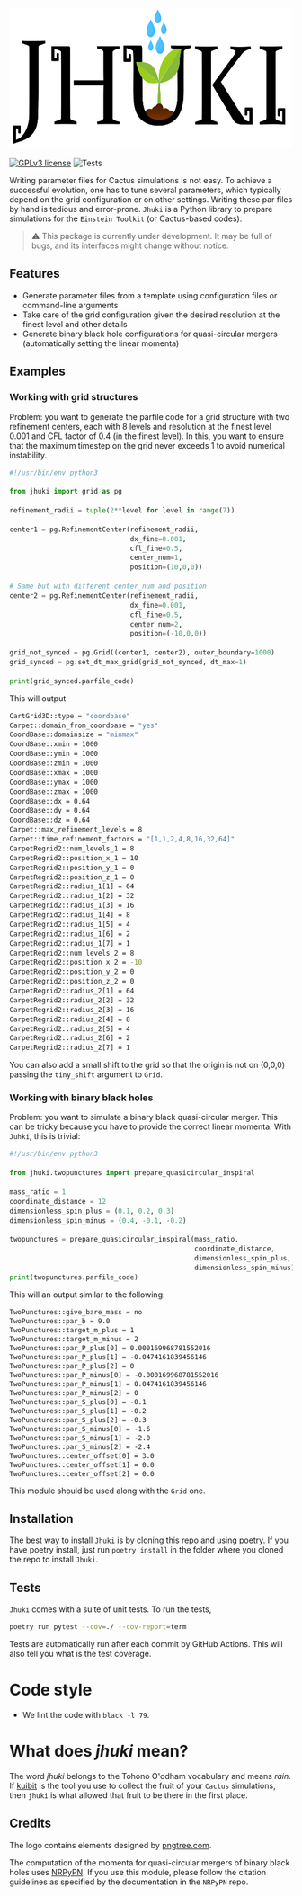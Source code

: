 <p align="center">
<img src="https://github.com/Sbozzolo/jhuki/raw/master/logo.png" height="250">
</p>

[![GPLv3
license](https://img.shields.io/badge/License-GPLv3-blue.svg)](http://perso.crans.org/besson/LICENSE.html)
![Tests](https://github.com/Sbozzolo/Jhuki/workflows/Tests/badge.svg)


Writing parameter files for Cactus simulations is not easy. To achieve a
successful evolution, one has to tune several parameters, which typically depend
on the grid configuration or on other settings. Writing these par files by hand
is tedious and error-prone. `Jhuki` is a Python library to prepare
simulations for the `Einstein Toolkit` (or Cactus-based codes).

> :warning: This package is currently under development. It may be full of bugs,
>           and its interfaces might change without notice.

## Features

* Generate parameter files from a template using configuration files or
  command-line arguments
* Take care of the grid configuration given the desired resolution at the finest
  level and other details
* Generate binary black hole configurations for quasi-circular mergers
  (automatically setting the linear momenta)

## Examples

### Working with grid structures

Problem: you want to generate the parfile code for a grid structure with two
refinement centers, each with 8 levels and resolution at the finest level 0.001
and CFL factor of 0.4 (in the finest level). In this, you want to ensure that
the maximum timestep on the grid never exceeds 1 to avoid numerical instability.

``` python
#!/usr/bin/env python3

from jhuki import grid as pg

refinement_radii = tuple(2**level for level in range(7))

center1 = pg.RefinementCenter(refinement_radii,
                              dx_fine=0.001,
                              cfl_fine=0.5,
                              center_num=1,
                              position=(10,0,0))

# Same but with different center_num and position
center2 = pg.RefinementCenter(refinement_radii,
                              dx_fine=0.001,
                              cfl_fine=0.5,
                              center_num=2,
                              position=(-10,0,0))

grid_not_synced = pg.Grid((center1, center2), outer_boundary=1000)
grid_synced = pg.set_dt_max_grid(grid_not_synced, dt_max=1)

print(grid_synced.parfile_code)
```
This will output

``` sh
CartGrid3D::type = "coordbase"
Carpet::domain_from_coordbase = "yes"
CoordBase::domainsize = "minmax"
CoordBase::xmin = 1000
CoordBase::ymin = 1000
CoordBase::zmin = 1000
CoordBase::xmax = 1000
CoordBase::ymax = 1000
CoordBase::zmax = 1000
CoordBase::dx = 0.64
CoordBase::dy = 0.64
CoordBase::dz = 0.64
Carpet::max_refinement_levels = 8
Carpet::time_refinement_factors = "[1,1,2,4,8,16,32,64]"
CarpetRegrid2::num_levels_1 = 8
CarpetRegrid2::position_x_1 = 10
CarpetRegrid2::position_y_1 = 0
CarpetRegrid2::position_z_1 = 0
CarpetRegrid2::radius_1[1] = 64
CarpetRegrid2::radius_1[2] = 32
CarpetRegrid2::radius_1[3] = 16
CarpetRegrid2::radius_1[4] = 8
CarpetRegrid2::radius_1[5] = 4
CarpetRegrid2::radius_1[6] = 2
CarpetRegrid2::radius_1[7] = 1
CarpetRegrid2::num_levels_2 = 8
CarpetRegrid2::position_x_2 = -10
CarpetRegrid2::position_y_2 = 0
CarpetRegrid2::position_z_2 = 0
CarpetRegrid2::radius_2[1] = 64
CarpetRegrid2::radius_2[2] = 32
CarpetRegrid2::radius_2[3] = 16
CarpetRegrid2::radius_2[4] = 8
CarpetRegrid2::radius_2[5] = 4
CarpetRegrid2::radius_2[6] = 2
CarpetRegrid2::radius_2[7] = 1
```

You can also add a small shift to the grid so that the origin is not on (0,0,0)
passing the `tiny_shift` argument to `Grid`.

### Working with binary black holes

Problem: you want to simulate a binary black quasi-circular merger. This can be
tricky because you have to provide the correct linear momenta. With `Juhki`,
this is trivial:

``` python
#!/usr/bin/env python3

from jhuki.twopunctures import prepare_quasicircular_inspiral

mass_ratio = 1
coordinate_distance = 12
dimensionless_spin_plus = (0.1, 0.2, 0.3)
dimensionless_spin_minus = (0.4, -0.1, -0.2)

twopunctures = prepare_quasicircular_inspiral(mass_ratio,
                                              coordinate_distance,
                                              dimensionless_spin_plus,
                                              dimensionless_spin_minus)
print(twopunctures.parfile_code)
```

This will an output similar to the following:

```
TwoPunctures::give_bare_mass = no
TwoPunctures::par_b = 9.0
TwoPunctures::target_m_plus = 1
TwoPunctures::target_m_minus = 2
TwoPunctures::par_P_plus[0] = 0.000169968781552016
TwoPunctures::par_P_plus[1] = -0.0474161839456146
TwoPunctures::par_P_plus[2] = 0
TwoPunctures::par_P_minus[0] = -0.000169968781552016
TwoPunctures::par_P_minus[1] = 0.0474161839456146
TwoPunctures::par_P_minus[2] = 0
TwoPunctures::par_S_plus[0] = -0.1
TwoPunctures::par_S_plus[1] = -0.2
TwoPunctures::par_S_plus[2] = -0.3
TwoPunctures::par_S_minus[0] = -1.6
TwoPunctures::par_S_minus[1] = -2.0
TwoPunctures::par_S_minus[2] = -2.4
TwoPunctures::center_offset[0] = 3.0
TwoPunctures::center_offset[1] = 0.0
TwoPunctures::center_offset[2] = 0.0
```

This module should be used along with the `Grid` one.


## Installation

The best way to install `Jhuki` is by cloning this repo and using
[poetry](https://python-poetry.org/). If you have poetry install, just run
`poetry install` in the folder where you cloned the repo to install `Jhuki`.

## Tests

`Jhuki` comes with a suite of unit tests. To run the tests,
```sh
poetry run pytest --cov=./ --cov-report=term
```
Tests are automatically run after each commit by GitHub Actions. This will also
tell you what is the test coverage.

# Code style

- We lint the code with `black -l 79`.

# What does _jhuki_ mean?

The word _jhuki_ belongs to the Tohono O'odham vocabulary and means *rain*. If
[kuibit](https://githum.com/Sbozzolo/kuibit) is the tool you use to collect the
fruit of your `Cactus` simulations, then `jhuki` is what allowed that fruit to
be there in the first place.

## Credits

The logo contains elements designed by [pngtree.com](pngtree.com).

The computation of the momenta for quasi-circular mergers of binary black holes
uses
[NRPyPN](https://einsteintoolkit.org/thornguide/EinsteinInitialData/NRPyPN/documentation.html).
If you use this module, please follow the citation guidelines as specified by
the documentation in the `NRPyPN` repo.
